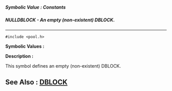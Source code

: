 ##### Symbolic Value : Constants
##### NULLDBLOCK - An empty (non-existent) DBLOCK.
---
```
#include <pool.h>
```

**Symbolic Values :**



**Description :**

This symbol defines an empty (non-existent) DBLOCK.


**See Also :**
[DBLOCK](/domino-c-api-docs/reference/Data/DBLOCK)
---
